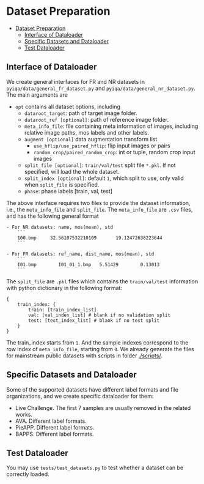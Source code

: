 # Dataset Preparation

- [Dataset Preparation](#dataset-preparation)
  - [Interface of Dataloader](#interface-of-dataloader)
  - [Specific Datasets and Dataloader](#specific-datasets-and-dataloader)
  - [Test Dataloader](#test-dataloader)

## Interface of Dataloader

We create general interfaces for FR and NR datasets in `pyiqa/data/general_fr_dataset.py` and `pyiqa/data/general_nr_dataset.py`. The main arguments are

- `opt` contains all dataset options, including  
    - `dataroot_target`: path of target image folder.   
    - `dataroot_ref [optional]`: path of reference image folder. 
    - `meta_info_file`: file containing meta information of images, including relative image paths, mos labels and other labels.
    - `augment [optional]` data augmentation transform list
        - `use_hflip/use_paired_hflip`: flip input images or pairs 
        - `random_crop/paired_random_crop`: int or tuple, random crop input images 
    - `split_file [optional]`: `train/val/test` split file `*.pkl`. If not specified, will load the whole dataset. 
    - `split_index [optional]`: default `1`, which split to use, only valid when `split_file` is specified.   
    - `phase`: phase labels [train, val, test]

The above interface requires two files to provide the dataset information, i.e., the `meta_info_file` and `split_file`. The `meta_info_file` are `.csv` files, and has the following general format
```
- For NR datasets: name, mos(mean), std
    ```
    100.bmp   	32.56107532210109   	19.12472638223644 
    ```
    
- For FR datasets: ref_name, dist_name, mos(mean), std
    ```
    I01.bmp        I01_01_1.bmp   5.51429        0.13013
    ```
```
The `split_file` are `.pkl` files which contains the `train/val/test` information with python dictionary in the following format:
```
{
    train_index: {
        train: [train_index_list]
        val: [val_index_list] # blank if no validation split
        test: [test_index_list] # blank if no test split
    }
}
```
The train_index starts from `1`. And the sample indexes correspond to the row index of `meta_info_file`, starting from `0`. We already generate the files for mainstream public datasets with scripts in folder [./scripts/](./scripts/). 

## Specific Datasets and Dataloader

Some of the supported datasets have different label formats and file organizations, and we create specific dataloader for them:

- Live Challenge. The first 7 samples are usually removed in the related works.
- AVA. Different label formats. 
- PieAPP. Different label formats. 
- BAPPS. Different label formats.

## Test Dataloader 

You may use `tests/test_datasets.py` to test whether a dataset can be correctly loaded.
